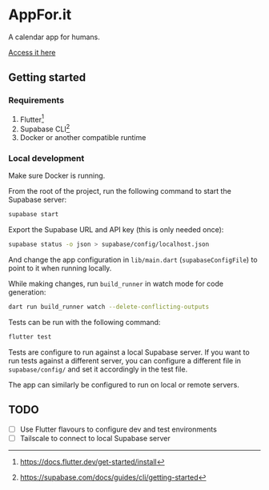 # AppFor.it

A calendar app for humans.

[Access it here](https://appfor.it)

## Getting started

### Requirements

1. Flutter[^flutter-get-started]
2. Supabase CLI[^supabase-cli]
3. Docker or another compatible runtime

### Local development

Make sure Docker is running.

From the root of the project, run the following command to start the Supabase server:

```sh
supabase start
```

Export the Supabase URL and API key (this is only needed once):

```sh
supabase status -o json > supabase/config/localhost.json
```

And change the app configuration in `lib/main.dart` (`supabaseConfigFile`) to point to it when running locally.

While making changes, run `build_runner` in watch mode for code generation:

```sh
dart run build_runner watch --delete-conflicting-outputs
```

Tests can be run with the following command:

```sh
flutter test
```

Tests are configure to run against a local Supabase server.
If you want to run tests against a different server,
you can configure a different file in `supabase/config/`
and set it accordingly in the test file.

The app can similarly be configured to run on local or remote servers.

## TODO

- [ ] Use Flutter flavours to configure dev and test environments
- [ ] Tailscale to connect to local Supabase server

[^flutter-get-started]: https://docs.flutter.dev/get-started/install

[^supabase-cli]: https://supabase.com/docs/guides/cli/getting-started
